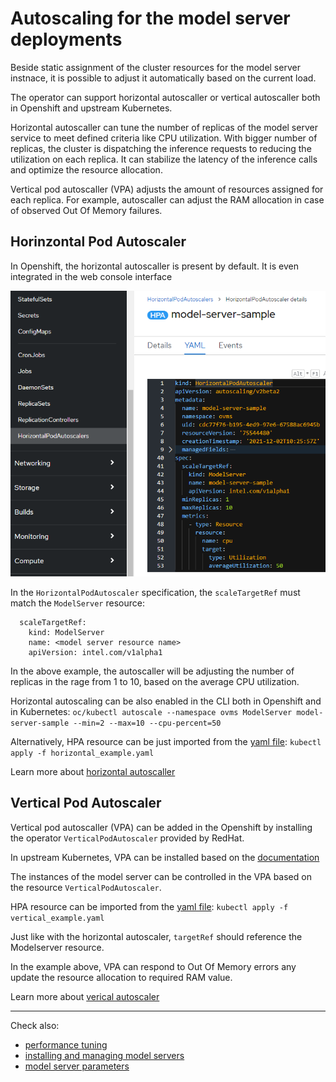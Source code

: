 # Autoscaling for the model server deployments

Beside static assignment of the cluster resources for the model server instnace, it is possible to adjust it automatically based on the current load.

The operator can support horizontal autoscaller or vertical autoscaller both in Openshift and upstream Kubernetes.

Horizontal autoscaller can tune the number of replicas of the model server service to meet defined criteria like CPU utilization. With bigger number of replicas, the cluster is dispatching the inference requests to reducing the utilization on each replica. It can stabilize the latency of the inference calls and optimize the resource allocation.

Vertical pod autoscaller (VPA) adjusts the amount of resources assigned for each replica. For example, autoscaller can adjust the RAM allocation in case of observed Out Of Memory failures.

## Horinzontal Pod Autoscaler
In Openshift, the horizontal autoscaller is present by default. It is even integrated in the web console interface

![horizontal](./horizontal.png)

In the `HorizontalPodAutoscaler` specification, the `scaleTargetRef` must match the `ModelServer` resource:
```
  scaleTargetRef:
    kind: ModelServer
    name: <model server resource name>
    apiVersion: intel.com/v1alpha1
```

In the above example, the autoscaller will be adjusting the number of replicas in the rage from 1 to 10, based on the average CPU utilization.

Horizontal autoscaling can be also enabled in the CLI both in Openshift and in Kubernetes:
```oc/kubectl autoscale --namespace ovms ModelServer model-server-sample --min=2 --max=10 --cpu-percent=50 ```

Alternatively, HPA resource can be just imported from the [yaml file](./horizontal_example.yaml):
```kubectl apply -f horizontal_example.yaml```

Learn more about [horizontal autoscaller](https://kubernetes.io/docs/tasks/run-application/horizontal-pod-autoscale/)


## Vertical Pod Autoscaler

Vertical pod autoscaller (VPA) can be added in the Openshift by installing the operator `VerticalPodAutoscaler` provided by RedHat.

In upstream Kubernetes, VPA can be installed based on the [documentation](https://github.com/kubernetes/autoscaler/blob/master/vertical-pod-autoscaler)

The instances of the model server can be controlled in the VPA based on the resource `VerticalPodAutoscaler`.

HPA resource can be imported from the [yaml file](./vertical_example.yaml):
```kubectl apply -f vertical_example.yaml```

Just like with the horizontal autoscaler, `targetRef` should reference the Modelserver resource.

In the example above, VPA can respond to Out Of Memory errors any update the resource allocation to required RAM value. 

Learn more about [verical autoscaler](https://github.com/kubernetes/autoscaler/tree/master/vertical-pod-autoscaler)

***

Check also:
- [performance tuning](./recommendations.md)
- [installing and managing model servers](./modelserver.md)
- [model server parameters](./modelserver_params.md)
